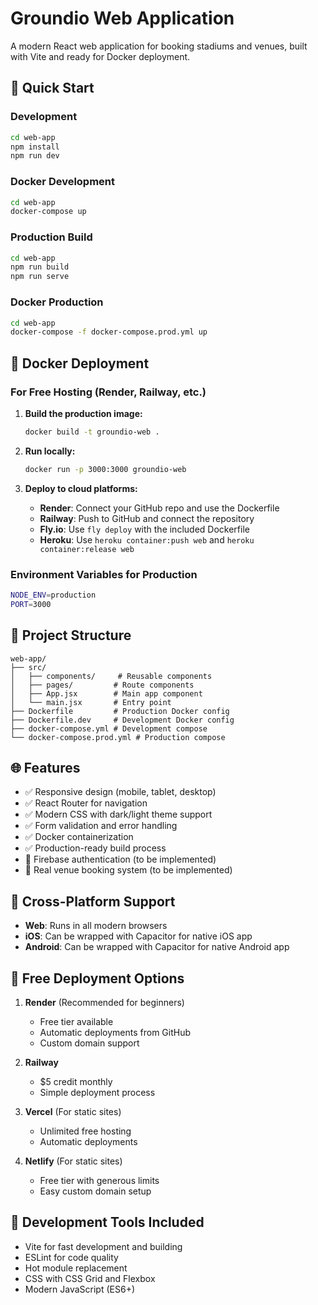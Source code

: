 # Groundio Web Application

A modern React web application for booking stadiums and venues, built with Vite and ready for Docker deployment.

## 🚀 Quick Start

### Development
```bash
cd web-app
npm install
npm run dev
```

### Docker Development
```bash
cd web-app
docker-compose up
```

### Production Build
```bash
cd web-app
npm run build
npm run serve
```

### Docker Production
```bash
cd web-app
docker-compose -f docker-compose.prod.yml up
```

## 🐳 Docker Deployment

### For Free Hosting (Render, Railway, etc.)

1. **Build the production image:**
   ```bash
   docker build -t groundio-web .
   ```

2. **Run locally:**
   ```bash
   docker run -p 3000:3000 groundio-web
   ```

3. **Deploy to cloud platforms:**
   - **Render**: Connect your GitHub repo and use the Dockerfile
   - **Railway**: Push to GitHub and connect the repository
   - **Fly.io**: Use `fly deploy` with the included Dockerfile
   - **Heroku**: Use `heroku container:push web` and `heroku container:release web`

### Environment Variables for Production
```bash
NODE_ENV=production
PORT=3000
```

## 📁 Project Structure
```
web-app/
├── src/
│   ├── components/     # Reusable components
│   ├── pages/         # Route components
│   ├── App.jsx        # Main app component
│   └── main.jsx       # Entry point
├── Dockerfile         # Production Docker config
├── Dockerfile.dev     # Development Docker config
├── docker-compose.yml # Development compose
└── docker-compose.prod.yml # Production compose
```

## 🌐 Features
- ✅ Responsive design (mobile, tablet, desktop)
- ✅ React Router for navigation
- ✅ Modern CSS with dark/light theme support
- ✅ Form validation and error handling
- ✅ Docker containerization
- ✅ Production-ready build process
- 🔄 Firebase authentication (to be implemented)
- 🔄 Real venue booking system (to be implemented)

## 📱 Cross-Platform Support
- **Web**: Runs in all modern browsers
- **iOS**: Can be wrapped with Capacitor for native iOS app
- **Android**: Can be wrapped with Capacitor for native Android app

## 🚢 Free Deployment Options

1. **Render** (Recommended for beginners)
   - Free tier available
   - Automatic deployments from GitHub
   - Custom domain support

2. **Railway**
   - $5 credit monthly
   - Simple deployment process

3. **Vercel** (For static sites)
   - Unlimited free hosting
   - Automatic deployments

4. **Netlify** (For static sites)
   - Free tier with generous limits
   - Easy custom domain setup

## 🔧 Development Tools Included
- Vite for fast development and building
- ESLint for code quality
- Hot module replacement
- CSS with CSS Grid and Flexbox
- Modern JavaScript (ES6+)
